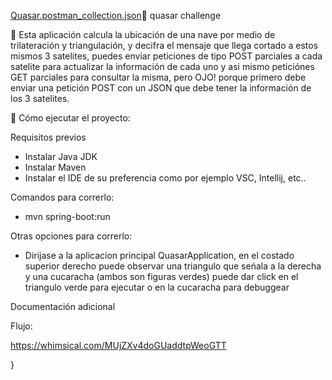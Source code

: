 [Quasar.postman_collection.json](https://github.com/user-attachments/files/19397446/Quasar.postman_collection.json)📛 quasar challenge

📝 Esta aplicación calcula la ubicación de una nave por medio de trilateración y triangulación, y decifra el mensaje que llega cortado a estos mismos 3 satelites, puedes enviar peticiones
  de tipo POST parciales a cada satelite para actualizar la información de cada uno y asi mismo peticiónes GET parciales para consultar la misma, pero OJO! porque primero debe enviar una 
  petición POST con un JSON que debe tener la información de los 3 satelites.
  
🚀 Cómo ejecutar el proyecto:

Requisitos previos
- Instalar Java JDK
- Instalar Maven
- Instalar el IDE de su preferencia como por ejemplo VSC, Intellij, etc..

Comandos para correrlo:
- mvn spring-boot:run

Otras opciones para correrlo:
- Dirijase a la aplicacion principal QuasarApplication, en el costado superior derecho puede observar una triangulo que seńala a la derecha y una cucaracha (ambos son figuras verdes)
  puede dar click en el triangulo verde para ejecutar o en la cucaracha para debuggear
  


Documentación adicional

Flujo:

https://whimsical.com/MUjZXv4doGUaddtpWeoGTT

	
}
